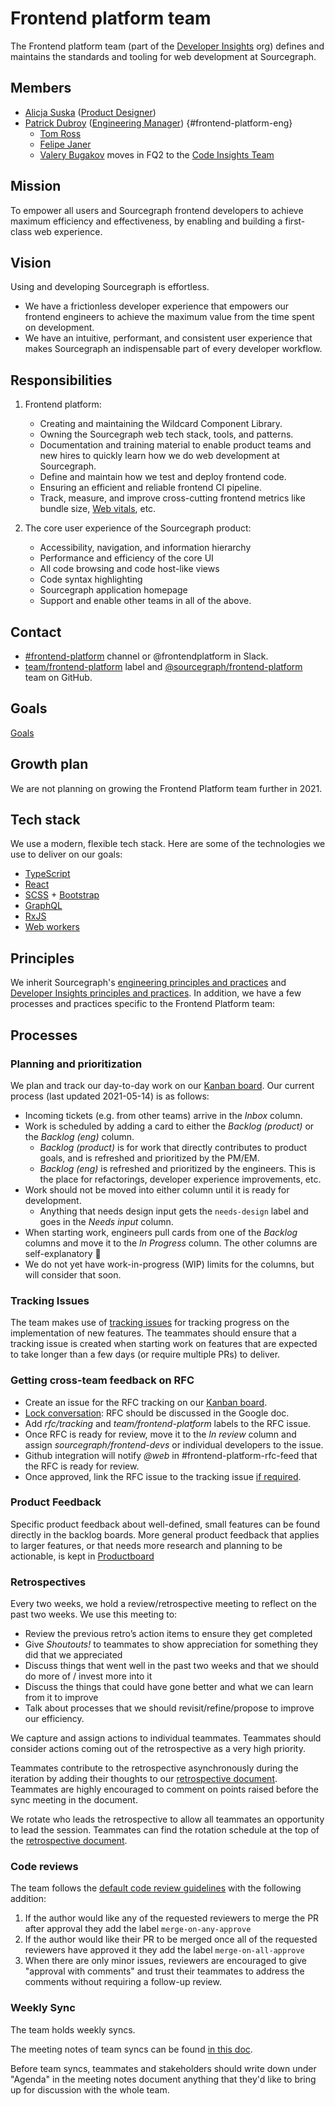 # Frontend platform team

The Frontend platform team (part of the [Developer Insights](../index.md) org) defines and maintains the standards and tooling for web development at Sourcegraph.

## Members

<!-- Due to the markdown renderer that we use, the indentation here is sensitive. If you want to change the indentation, check that it renders correctly locally with `make serve` -->
- [Alicja Suska](../../../../company/team/index.md#alicja-suska-she-her) ([Product Designer](../../../product/roles/index.md#product-designer))
- [Patrick Dubroy](../../../../company/team/index.md#patrick-dubroy-he-him) ([Engineering Manager](../../../engineering/roles/index.md#engineering-manager)) {#frontend-platform-eng}
  - [Tom Ross](../../../../company/team/index.md#tom-ross-he-him)
  - [Felipe Janer](../../../../company/team/index.md#felipe-janer-he-him)
  - [Valery Bugakov](../../../../company/team/index.md#valery-bugakov-he-him) moves in FQ2 to the [Code Insights Team](../code-insights/index.md)

## Mission

To empower all users and Sourcegraph frontend developers to achieve maximum efficiency and effectiveness, by enabling and building a first-class web experience.

## Vision

Using and developing Sourcegraph is effortless.

- We have a frictionless developer experience that empowers our frontend engineers to achieve the maximum value from the time spent on development.
- We have an intuitive, performant, and consistent user experience that makes Sourcegraph an indispensable part of every developer workflow.

## Responsibilities

1. Frontend platform:
   - Creating and maintaining the Wildcard Component Library.
   - Owning the Sourcegraph web tech stack, tools, and patterns.
   - Documentation and training material to enable product teams and new hires to quickly learn how we do web development at Sourcegraph.
   - Define and maintain how we test and deploy frontend code.
   - Ensuring an efficient and reliable frontend CI pipeline.
   - Track, measure, and improve cross-cutting frontend metrics like bundle size, [Web vitals](https://web.dev/vitals/), etc.

2. The core user experience of the Sourcegraph product:
    - Accessibility, navigation, and information hierarchy
    - Performance and efficiency of the core UI
    - All code browsing and code host-like views
    - Code syntax highlighting
    - Sourcegraph application homepage
    - Support and enable other teams in all of the above.

## Contact

- [#frontend-platform](https://sourcegraph.slack.com/archives/C01LTKUHRL3) channel or @frontendplatform in Slack.
- [team/frontend-platform](https://github.com/sourcegraph/sourcegraph/labels/team%2Ffrontend-platform) label and [@sourcegraph/frontend-platform](https://github.com/orgs/sourcegraph/teams/frontend-platform) team on GitHub.

## Goals

[Goals](goals.md)

## Growth plan

We are not planning on growing the Frontend Platform team further in 2021.

## Tech stack

We use a modern, flexible tech stack.
Here are some of the technologies we use to deliver on our goals:

- [TypeScript](https://www.typescriptlang.org/)
- [React](https://reactjs.org/)
- [SCSS](https://sass-lang.com/) + [Bootstrap](https://getbootstrap.com/)
- [GraphQL](https://graphql.org/)
- [RxJS](https://rxjs-dev.firebaseapp.com/guide/overview)
- [Web workers](https://developer.mozilla.org/en-US/docs/Web/API/Web_Workers_API)

## Principles

We inherit Sourcegraph's [engineering principles and practices](https://about.sourcegraph.com/handbook/engineering/principles-and-practices) and [Developer Insights principles and practices](https://about.sourcegraph.com/handbook/engineering/developer-insights#principles-and-practices). In addition, we have a few processes and practices specific to the Frontend Platform team:

## Processes

### Planning and prioritization

We plan and track our day-to-day work on our [Kanban board](https://github.com/orgs/sourcegraph/projects/144). Our current process (last updated 2021-05-14) is as follows:

- Incoming tickets (e.g. from other teams) arrive in the _Inbox_ column.
- Work is scheduled by adding a card to either the _Backlog (product)_ or the _Backlog (eng)_ column.
   - _Backlog (product)_ is for work that directly contributes to product goals, and is refreshed and prioritized by the PM/EM.
   - _Backlog (eng)_ is refreshed and prioritized by the engineers. This is the place for refactorings, developer experience improvements, etc.
- Work should not be moved into either column until it is ready for development.
   - Anything that needs design input gets the `needs-design` label and goes in the _Needs input_ column.
- When starting work, engineers pull cards from one of the _Backlog_ columns and move it to the _In Progress_ column. The other columns are self-explanatory 🙂
- We do not yet have work-in-progress (WIP) limits for the columns, but will consider that soon.

### Tracking Issues

The team makes use of [tracking issues](../../tracking_issues.md) for tracking progress on the implementation of new features. The teammates should ensure that a tracking issue is created when starting work on features that are expected to take longer than a few days (or require multiple PRs) to deliver.

### Getting cross-team feedback on RFC

- Create an issue for the RFC tracking on our [Kanban board](https://github.com/orgs/sourcegraph/projects/144).
- [Lock conversation](https://docs.github.com/en/github/building-a-strong-community/locking-conversations): RFC should be discussed in the Google doc.
- Add _rfc/tracking_ and _team/frontend-platform_ labels to the RFC issue.
- Once RFC is ready for review, move it to the _In review_ column and assign _sourcegraph/frontend-devs_ or individual developers to the issue.
- Github integration will notify _@web_ in #frontend-platform-rfc-feed that the RFC is ready for review.
- Once approved, link the RFC issue to the tracking issue [if required](#tracking-issues).

### Product Feedback

Specific product feedback about well-defined, small features can be found directly in the backlog boards. More general product feedback that applies to larger features, or that needs more research and planning to be actionable, is kept in [Productboard](https://sourcegraph.productboard.com/feature-board/2330177-web-frontend-platform)

### Retrospectives

Every two weeks, we hold a review/retrospective meeting to reflect on the past two weeks. We use this meeting to:

- Review the previous retro’s action items to ensure they get completed
- Give _Shoutouts!_ to teammates to show appreciation for something they did that we appreciated
- Discuss things that went well in the past two weeks and that we should do more of / invest more into it
- Discuss the things that could have gone better and what we can learn from it to improve
- Talk about processes that we should revisit/refine/propose to improve our efficiency.

We capture and assign actions to individual teammates. Teammates should consider actions coming out of the retrospective as a very high priority.

Teammates contribute to the retrospective asynchronously during the iteration by adding their thoughts to our [retrospective document](https://docs.google.com/document/d/1SRhrTRJFGAEtTyhOqaO7TxsMQeBgIhUXRCDOEcv1EB8/edit). Teammates are highly encouraged to comment on points raised before the sync meeting in the document.

We rotate who leads the retrospective to allow all teammates an opportunity to lead the session. Teammates can find the rotation schedule at the top of the [retrospective document](https://docs.google.com/document/d/1SRhrTRJFGAEtTyhOqaO7TxsMQeBgIhUXRCDOEcv1EB8/edit).

### Code reviews

The team follows the [default code review guidelines](https://docs.sourcegraph.com/dev/background-information/code_reviews) with the following addition:

1. If the author would like any of the requested reviewers to merge the PR after approval they add the label `merge-on-any-approve`
2. If the author would like their PR to be merged once all of the requested reviewers have approved it they add the label `merge-on-all-approve`
3. When there are only minor issues, reviewers are encouraged to give "approval with comments" and trust their teammates to address the comments without requiring a follow-up review.

### Weekly Sync

The team holds weekly syncs.

The meeting notes of team syncs can be found [in this doc](https://docs.google.com/document/d/1_wptyMfAjLagJKPjIhPt_miXoEpYuyo_64PBCTTr5h0/edit).

Before team syncs, teammates and stakeholders should write down under "Agenda" in the meeting notes document anything that they'd like to bring up for discussion with the whole team.
